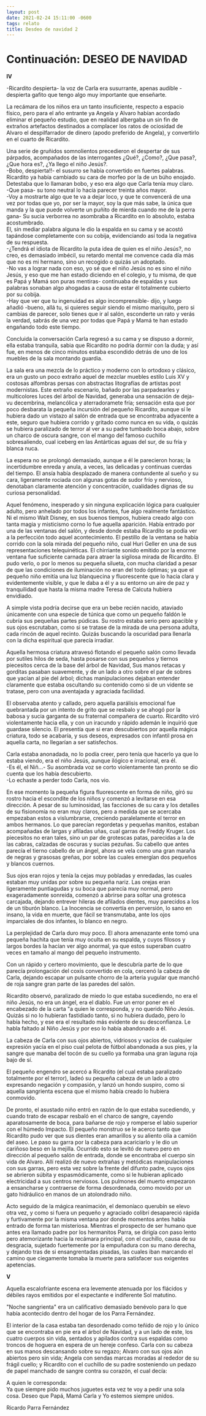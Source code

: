 ```yaml
---
layout: post
date: 2021-02-24 15:11:00 -0600
tags: relato
title: Desdeo de navidad 2
---
```


# Continuación: DESEO DE NAVIDAD
                                 
**IV**

-Ricardito despierta- la voz de Carla era susurrante, apenas audible -despierta gafito que tengo algo muy importante que enseñarte.

La recámara de los niños era un tanto insuficiente, respecto a espacio físico, pero para el año entrante ya Angela y Alvaro habían acordado eliminar el pequeño estudio, que en realidad albergaba un sin fin de extraños artefactos destinados a complacer los ratos de ociosidad de Alvaro el despilfarrador de dinero (apodo preferido de Angela), y convertirlo en el cuarto de Ricardito.

Una serie de gruñidos somnolientos precedieron el despertar de sus párpados, acompañados de las interrogantes ¿Qué?, ¿Como?, ¿Que pasa?, ¿Que hora es?, ¿Ya llego el niño Jesús?.  
-Bobo, despierta!!- el susurro se había convertido en fuertes palabras.  
Ricardito ya había cambiado su cara de morfeo por la de un búho enojado. Detestaba que lo llamaran bobo, y eso era algo que Carla tenía muy claro.  
-Que pasa- su tono neutral lo hacía parecer treinta años mayor.  
-Voy a mostrarte algo que te va a dejar loco, y que te convencerá de una vez por todas que yo, por ser la mayor, soy la que más sabe, la única que manda y la que puede volverte un puñito de mierda cuando me de la perra gana- Su sucia verborrea no asombraba a Ricardito en lo absoluto, estaba acostumbrado.  
El, sin mediar palabra alguna le dio la espalda en su cama y se acostó tapándose completamente con su cobija, evidenciando así toda la negativa de su respuesta.  
-¿Tendrá el idiota de Ricardito la puta idea de quien es el niño Jesús?, no creo, es demasiado imbécil, su retardo mental me convence cada día más que no es mi hermano, sino un recogido o quizás un adoptado.  
-No vas a lograr nada con eso, yo sé que el niño Jesús no es sino el niño Jesús, y eso que me han estado diciendo en el colegio, y tu misma, de que es Papá y Mamá son puras mentiras- continuaba de espaldas y sus palabras sonaban algo ahogadas a causa de estar él totalmente cubierto por su cobija.  
-Hay que ver que tu ingenuidad es algo incomprensible- dijo, y luego añadió -bueno, allá tu, si quieres seguir siendo el mismo mariquito, pero si cambias de parecer, solo tienes que ir al salón, esconderte un rato y verás la verdad, sabrás de una vez por todas que Papá y Mamá te han estado engañando todo este tiempo.

Concluida la conversación Carla regresó a su cama y se dispuso a dormir, ella estaba tranquila, sabia que Ricardito no podría dormir con la duda; y así fue, en menos de cinco minutos estaba escondido detrás de uno de los muebles de la sala montando guardia.

La sala era una mezcla de lo práctico y moderno con lo ortodoxo y clásico, era un gusto un poco extraño aquel de mezclar muebles estilo Luis XV y costosas alfombras persas con abstractas litografías de artistas post modernistas. Este extraño escenario, bañado por las parpadearles y multicolores luces del árbol de Navidad, generaba una sensación de deja-vu decembrina, melancólica y aterradoramete fría; sensación esta que por poco desbarata la pequeña incursión del pequeño Ricardito, aunque sí le hubiera dado un vistazo al salón de entrada que se encontraba adyacente a este, seguro que hubiera corrido y gritado como nunca en su vida, o quizás se hubiera paralizado de terror al ver a su padre tumbado boca abajo, sobre un charco de oscura sangre, con el mango del famoso cuchillo sobresaliendo, cual iceberg en las Antárticas aguas del sur, de su fría y blanca nuca.

La espera no se prolongó demasiado, aunque a él le parecieron horas; la incertidumbre enreda y anula, a veces, las delicadas y continuas cuerdas del tiempo. El ansía había desplazado de manera contundente al sueño y su cara, ligeramente rociada con algunas gotas de sudor frío y nervioso, denotaban claramente atención y concentración, cualidades dignas de su curiosa personalidad.

Aquel fenómeno, inesperado y sin ninguna explicación lógica para cualquier adulto, pero anhelado por todos los infantes, fue algo
realmente fantástico. Ni el mismo Walt Disney, en sus buenos tiempos, hubiera creado algo con tanta magia y misticismo corno lo fue aquella aparición. Había entrado por una de las ventanas del salón, y desde donde estaba Ricardito se podía ver a la perfección todo aquel acontecimiento. El pestillo de la ventana se había corrido con la sola mirada del pequeño niño, cual Huri Geller en una de sus representaciones telequinéticas. El chirriante sonido emitido por la enorme ventana fue suficiente carnada para atraer la sigilosa mirada de Ricardito. El pudo verlo, o por lo menos su pequeña silueta, con mucha claridad a pesar de que las condiciones de iluminación no eran del todo óptimas; ya que el pequeño niño emitía una luz blanquecina y fluorescente que lo hacia clara y evidentemente visible, y que le daba a él y a su entorno un aire de paz y tranquilidad que hasta la misma madre Teresa de Calcuta hubiera envidiado.

A simple vista podría decirse que era un bebe recién nacido, ataviado únicamente con una especie de túnica que como un pequeño faldón le cubría sus pequeñas partes púdicas. Su rostro estaba serio pero apacible y sus ojos escrutaban, como si se tratase de la mirada de una persona adulta, cada rincón de aquel recinto. Quizás buscando la oscuridad para llenarla con la dicha espiritual que parecía irradiar.

Aquella hermosa criatura atravesó flotando el pequeño salón como llevada por sutiles hilos de seda, hasta posarse con sus pequeños y tiernos piecesitos cerca de la base del árbol de Navidad, Sus manos retacas y gorditas pasaban suavemente, y de un lado a otro sobre el par de sobres que yacían al pie del árbol; dichas manipulaciones dejaban entender claramente que estaba oscultando su contenido como si de un vidente se tratase, pero con una aventajada y agraciada facilidad.

El observaba atento y callado, pero aquella parálisis emocional fue quebrantada por un intento de grito que se resbalo y se ahogó por la babosa y sucia garganta de su fraternal compañera de cuarto. Ricardito viró violentamente hacia ella, y con un iracundo y rápido ademán le inquirió que guardase silencio. El presentía que si eran descubiertos por aquella mágica criatura, todo se acabaría, y sus deseos, expresados con infantil prosa en aquella carta, no llegarían a ser satisfechos.

Carla estaba anonadada, no lo podía creer, pero tenía que hacerlo ya que lo estaba viendo, era el niño Jesús, aunque ilógico e irracional, era él.  
-Es él, el Niñ...- Su asombrada voz se corto violentamente tan pronto se dio cuenta que los había descubierto.  
-Lo echaste a perder todo Carla, nos vio.

En ese momento la pequeña figura fluorescente en forma de niño, gíró su rostro hacia el escondite de los niños y comenzó a levitarse en esa dirección. A pesar de su luminosidad, las facciones de su cara y los detalles de su fisionomía no eran muy claros, pero a medida que se acercaba empezaban estos a vislumbrarse, creciendo paralelamente el terror en ambos hermanos. Lo que parecían regordetas y pequeñas manitos, estaban acompañadas de largas y afiladas uñas, cual garras de Freddy Kruger. Los piecesitos no eran tales, sino un par de grotescas patas, parecidas a la de las cabras, calzadas de oscuras y sucias pezuñas. Su cabello que antes parecía el tierno cabello de un ángel, ahora se vela como una gran maraña de negras y grasosas greñas, por
sobre las cuales emergían dos pequeños y blancos cuernos.

Sus ojos eran rojos y tenía la cejas muy pobladas y enredadas, las cuales estaban muy unidas por sobre su pequeña nariz. Las orejas eran ligeramente puntiagudas y su boca que parecía muy normal, pero exageradamente sonreida, comenzó a abrirse para soltar una grotesca carcajada, dejando entrever hileras de afilados dientes, muy parecidos a los de un tiburón blanco. La Inocencia se convertía en perversión, lo sano en insano, la vida en muerte, que fácil se transmutaba, ante los ojos imparciales de dos infantes, lo blanco en negro.

La perplejidad de Carla duro muy poco. El ahora amenazante ente tomó una pequeña hachita que tenía muy oculta en su espalda, y cuyos filosos y largos bordes la hacían ver algo anormal, ya que estos superaban cuatro veces en tamaño al mango del pequeño instrumento.

Con un rápido y certero movimiento, que le descubría parte de lo que parecía prolongación del coxis convertido en cola, cercenó la cabeza de Carla, dejando escapar un pulsante chorro de la arteria yugular que manchó de roja sangre gran parte de las paredes del salón.

Ricardito observó, paralizado de miedo lo que estaba sucediendo, no era el niño Jesús, no era un ángel, era el diablo. Fue un error poner en el encabezado de la carta "a quien le corresponda, y no querido Niño Jesús. Quizás si no lo hubieran fastidiado tanto, si no hubiera dudado, pero lo había hecho, y ese era el resultado más evidente de su desconfianza. Le habla faltado al Niño Jesús y por eso lo había abandonado a él.

La cabeza de Carla con sus ojos abiertos, vidriosos y vacíos de cualquier expresión yacía en el piso cual pelota de fútbol abandonada a sus pies, y la sangre que manaba del tocón de su cuello ya formaba una gran laguna roja bajo de sí.

El pequeño engendro se acercó a Ricardito (el cual estaba paralizado totalmente por el terror), ladeó su pequeña cabeza de un lado a otro expresando negación y compasión, y lanzó un hondo suspiro, como si aquella sangrienta escena que el mismo había creado lo hubiera conmovido.

De pronto, el asustado niño entró en razón de lo que estaba sucediendo, y cuando trato de escapar resbaló en el charco de sangre, cayendo aparatosamente de boca, para bañarse de rojo y romperse el labio superior con el húmedo Impacto. El pequeño monstruo se le acerco tanto que Ricardito pudo ver que sus dientes eran amarillos y su aliento olía a camión del aseo. Le paso su garra por la cabeza para acariciarlo y le dio un cariñoso beso en la mejilla. Ocurrido esto se levitó de nuevo pero en dirección al pequeño salón de entrada, donde se encontraba el cuerpo sin vida de Alvaro. Allí realizó de nuevo extrañas y metódicas manipulaciones con sus garras, pero esta vez sobre la frente del difunto padre, cuyos ojos se abrieron súbita y espasmódicamente, como si le hubieran aplicado electricidad a sus centros nerviosos. Los pulmones del muerto empezaron a ensancharse y contraerse de forma desordenada, como movido por un gato hidráulico en manos de un atolondrado niño.

Acto seguido de la mágica reanimación, el demoníaco querubín se elevo otra vez, y como si fuera un pequeño y agraciado colibrí desapareció rápida y furtivamente por la misma ventana por donde momentos antes había entrado de forma tan misteriosa. Mientras el prospecto de ser humano que antes era llamado padre por los hermanitos Parra, se dirigía con paso lento pero atemorizante hacia la recámara principal, con el cuchillo, causa de su desgracia, sujetado fuertemente por la empuñadura con su mano derecha, y dejando tras de si ensangrentadas pisadas, las cuales iban marcando el camino que ciegamente tomaba la muerte para satisfacer sus exigentes apetencias.

**V**

Aquella escalofriante escena era levemente atenuada por los flácidos y débiles rayos emitidos por el expectante e indiferente Sol matutino.

"Noche sangrienta" era un calificativo demasiado benévolo para lo que había acontecido dentro del hogar de los Parra Fernández.

El interior de la casa estaba tan desordenado como teñido de rojo y lo único que se encontraba en pie era el árbol de Navidad, y a un lado de este, los cuatro cuerpos sin vida, sentados y apilados contra sus espaldas como troncos de hoguera en espera de un hereje confeso. Carla con su cabeza en sus manos descansando sobre su regazo; Alvaro con sus ojos aún abiertos pero sin vida; Angela con sendas marcas moradas al rededor de su frágil cuello; y Ricardito con el cuchillo de su padre sosteniendo un pedazo de papel manchado de sangre contra su corazón, el cual decía:

A quien le corresponda:  
Ya que siempre pido muchos juguetes esta vez te voy a pedir una sola cosa. Deseo que Papá, Mamá Carla y Yo estemos siempre unidos.

Ricardo Parra Fernández
